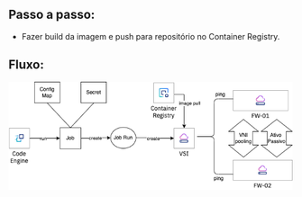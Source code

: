 ## Passo a passo:
 - Fazer build da imagem e push para repositório no Container Registry.

## Fluxo:
 
 <img src="https://github.com/RafaelLOliveira/vni-pooling/blob/main/job-vni.drawio.png" >
